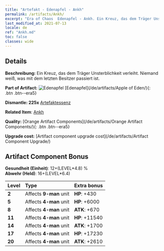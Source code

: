 ```yaml
---
title: "Artefakt - Edenapfel - Ankh"
permalink: /artifacts/Ankh/
excerpt: "Era of Chaos  Edenapfel - Ankh. Ein Kreuz, das dem Träger Unsterblichkeit verleiht. Niemand weiß, was mit dem letzten Besitzer passiert ist."
last_modified_at: 2021-07-13
locale: de
ref: "Ankh.md"
toc: false
classes: wide
---
```




## Details

 **Beschreibung:** Ein Kreuz, das dem Träger Unsterblichkeit verleiht. Niemand weiß, was mit dem letzten Besitzer passiert ist.

 **Part of Artifact:** ![Edenapfel](/images/t/icon_artifact_49.png) [Edenapfel](/de/artifacts/Apple of Eden/){: .btn .btn--era5}

 **Dismantle: 225x** [Artefaktessenz](/ItemsDE/con_905/)

 **Related Item**: [Ankh](/ItemsDE/art_184/)

 **Quality:** [Orange Artifact Components](/de/artifacts/Orange Artifact Components/){: .btn .btn--era5}

 **Upgrade cost:** [Artifact component upgrade cost](/de/artifacts/Artifact Component Upgrade/)

## Artifact Component Bonus

  **Gesundheit (Einheit)**: 12+(LEVEL\*4.8) %<br/>**Abwehr (Held)**: 16+(LEVEL\*6.4)

  |  Level  | Type |    Extra bonus  | 
  |:--------|:-----|:----------------| 
  | **2** | Affects **9-man** unit | **HP**: +430 | 
  | **5** | Affects **4-man** unit | **HP**: +6000 | 
  | **8** | Affects **4-man** unit | **ATK**: +670 | 
  | **11** | Affects **4-man** unit | **HP**: +11540 | 
  | **14** | Affects **4-man** unit | **ATK**: +1700 | 
  | **17** | Affects **4-man** unit | **HP**: +17230 | 
  | **20** | Affects **4-man** unit | **ATK**: +2610 | 
